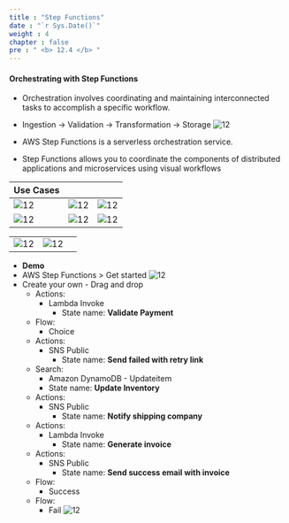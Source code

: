```yaml
---
title : "Step Functions"
date : "`r Sys.Date()`"
weight : 4
chapter : false
pre : " <b> 12.4 </b> "
---
```


#### Orchestrating with Step Functions

- Orchestration involves coordinating and maintaining interconnected tasks to accomplish a specific workflow.

- Ingestion -> Validation -> Transformation -> Storage ![12][1]

- AWS Step Functions is a serverless orchestration service.
- Step Functions allows you to coordinate the components of distributed applications and microservices using visual workflows

| Use Cases |  |  |
|---|---| ---|
|![12][2] |![12][3] | ![12][4] | 
|![12][5] |![12][6] | ![12][7] | 

||  |  |
|---|---| ---|
|![12][8] |![12][9] | 

- **Demo**
- AWS Step Functions >  Get started ![12][10]
- Create your own - Drag and drop 
  - Actions:
    - Lambda Invoke
      - State name: **Validate Payment**
  - Flow:
    - Choice
  - Actions:
    - SNS Public
      - State name: **Send failed with retry link**
  - Search:
    -  Amazon DynamoDB - Updateitem
      - State name: **Update Inventory**
  - Actions:
    - SNS Public
      - State name: **Notify shipping company**
  - Actions:
    - Lambda Invoke
      - State name: **Generate invoice**
  - Actions:
    - SNS Public
      - State name: **Send success email with invoice**
  - Flow:
    - Success
  - Flow:
    - Fail ![12][11]

[1]: /aws-ws/images/12/4/1.png?featherlight=false&width=50pc
[2]: /aws-ws/images/12/4/2.png?featherlight=false&width=50pc
[3]: /aws-ws/images/12/4/3.png?featherlight=false&width=50pc
[4]: /aws-ws/images/12/4/4.png?featherlight=false&width=50pc
[5]: /aws-ws/images/12/4/5.png?featherlight=false&width=40pc
[6]: /aws-ws/images/12/4/6.png?featherlight=false&width=40pc
[7]: /aws-ws/images/12/4/7.png?featherlight=false&width=50pc
[8]: /aws-ws/images/12/4/8.png?featherlight=false&width=40pc
[9]: /aws-ws/images/12/4/9.png?featherlight=false&width=50pc
[10]: /aws-ws/images/12/4/10.png?featherlight=false&width=50pc
[11]: /aws-ws/images/12/4/11.png?featherlight=false&width=50pc
